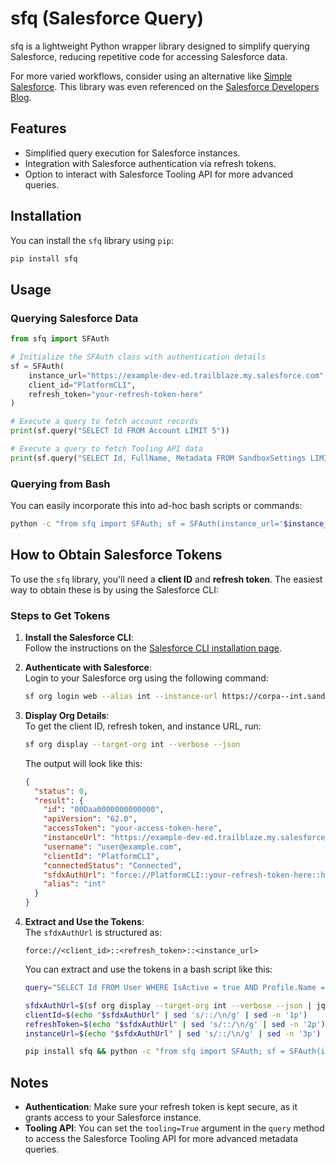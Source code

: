 # sfq (Salesforce Query)

sfq is a lightweight Python wrapper library designed to simplify querying Salesforce, reducing repetitive code for accessing Salesforce data.

For more varied workflows, consider using an alternative like [Simple Salesforce](https://simple-salesforce.readthedocs.io/en/stable/). This library was even referenced on the [Salesforce Developers Blog](https://developer.salesforce.com/blogs/2021/09/how-to-automate-data-extraction-from-salesforce-using-python).

## Features

- Simplified query execution for Salesforce instances.
- Integration with Salesforce authentication via refresh tokens.
- Option to interact with Salesforce Tooling API for more advanced queries.
  
## Installation

You can install the `sfq` library using `pip`:

```bash
pip install sfq
```

## Usage

### Querying Salesforce Data

```python
from sfq import SFAuth

# Initialize the SFAuth class with authentication details
sf = SFAuth(
    instance_url="https://example-dev-ed.trailblaze.my.salesforce.com",
    client_id="PlatformCLI",
    refresh_token="your-refresh-token-here"
)

# Execute a query to fetch account records
print(sf.query("SELECT Id FROM Account LIMIT 5"))

# Execute a query to fetch Tooling API data
print(sf.query("SELECT Id, FullName, Metadata FROM SandboxSettings LIMIT 5", tooling=True))
```

### Querying from Bash

You can easily incorporate this into ad-hoc bash scripts or commands:

```bash
python -c "from sfq import SFAuth; sf = SFAuth(instance_url='$instance_url', client_id='$client_id', refresh_token='$refresh_token'); print(sf.query('$query'))" | jq -r '.records[].Id'
```

## How to Obtain Salesforce Tokens

To use the `sfq` library, you'll need a **client ID** and **refresh token**. The easiest way to obtain these is by using the Salesforce CLI:

### Steps to Get Tokens

1. **Install the Salesforce CLI**:  
   Follow the instructions on the [Salesforce CLI installation page](https://developer.salesforce.com/tools/salesforcecli).
   
2. **Authenticate with Salesforce**:  
   Login to your Salesforce org using the following command:
   
   ```bash
   sf org login web --alias int --instance-url https://corpa--int.sandbox.my.salesforce.com
   ```
   
3. **Display Org Details**:  
   To get the client ID, refresh token, and instance URL, run:
   
   ```bash
   sf org display --target-org int --verbose --json
   ```

   The output will look like this:

   ```json
   {
     "status": 0,
     "result": {
       "id": "00Daa0000000000000",
       "apiVersion": "62.0",
       "accessToken": "your-access-token-here",
       "instanceUrl": "https://example-dev-ed.trailblaze.my.salesforce.com",
       "username": "user@example.com",
       "clientId": "PlatformCLI",
       "connectedStatus": "Connected",
       "sfdxAuthUrl": "force://PlatformCLI::your-refresh-token-here::https://example-dev-ed.trailblaze.my.salesforce.com",
       "alias": "int"
     }
   }
   ```

4. **Extract and Use the Tokens**:  
   The `sfdxAuthUrl` is structured as:
   
   ```
   force://<client_id>::<refresh_token>::<instance_url>
   ```

   You can extract and use the tokens in a bash script like this:

   ```bash
   query="SELECT Id FROM User WHERE IsActive = true AND Profile.Name = 'System Administrator'"

   sfdxAuthUrl=$(sf org display --target-org int --verbose --json | jq -r '.result.sfdxAuthUrl' | sed 's/force:\/\///')
   clientId=$(echo "$sfdxAuthUrl" | sed 's/::/\n/g' | sed -n '1p')
   refreshToken=$(echo "$sfdxAuthUrl" | sed 's/::/\n/g' | sed -n '2p')
   instanceUrl=$(echo "$sfdxAuthUrl" | sed 's/::/\n/g' | sed -n '3p')

   pip install sfq && python -c "from sfq import SFAuth; sf = SFAuth(instance_url='$instanceUrl', client_id='$clientId', refresh_token='$refreshToken'); print(sf.query('$query'))" | jq -r '.records[].Id'
   ```

## Notes

- **Authentication**: Make sure your refresh token is kept secure, as it grants access to your Salesforce instance.
- **Tooling API**: You can set the `tooling=True` argument in the `query` method to access the Salesforce Tooling API for more advanced metadata queries.
